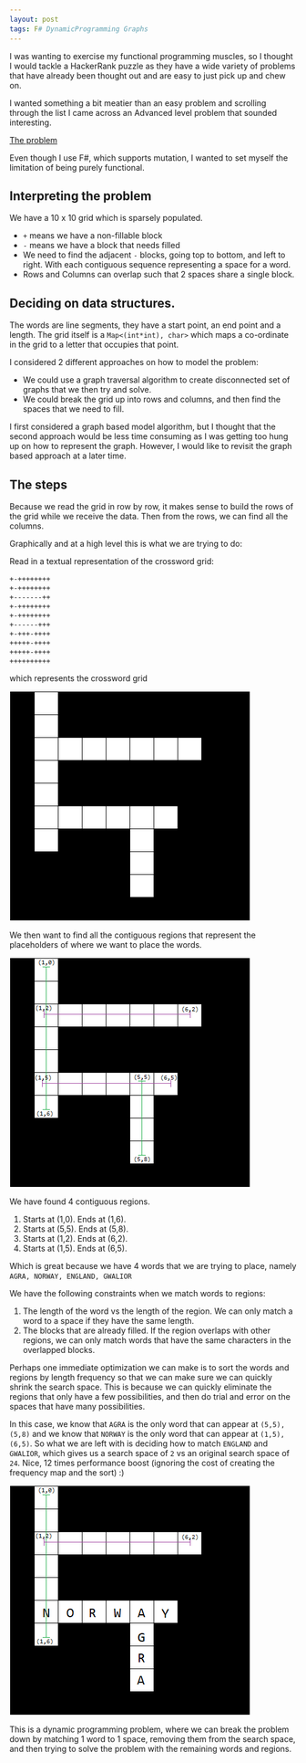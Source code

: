 ```yaml
---
layout: post
tags: F# DynamicProgramming Graphs
---
```


I was wanting to exercise my functional programming muscles, so I thought I would tackle a HackerRank puzzle as they have a wide variety of problems that have already been thought out and are easy to just pick up and chew on.

I wanted something a bit meatier than an easy problem and scrolling through the list I came across an Advanced level problem that sounded interesting.

[The problem](https://www.hackerrank.com/challenges/crosswords-101/problem)

Even though I use F#, which supports mutation, I wanted to set myself the limitation of being purely functional.

## Interpreting the problem

We have a 10 x 10 grid which is sparsely populated.
- `+` means we have a non-fillable block
- `-` means we have a block that needs filled
- We need to find the adjacent `-` blocks, going top to bottom, and left to right. With each contiguous sequence representing a space for a word.
- Rows and Columns can overlap such that 2 spaces share a single block.


## Deciding on data structures.
The words are line segments, they have a start point, an end point and a length.
The grid itself is a `Map<(int*int), char>` which maps a co-ordinate in the grid to a letter that occupies that point.

I considered 2 different approaches on how to model the problem:
 - We could use a graph traversal algorithm to create disconnected set of graphs that we then try and solve.
 - We could break the grid up into rows and columns, and then find the spaces that we need to fill.
 
I first considered a graph based model algorithm, but I thought that the second approach would be less time consuming as I was getting too hung up on how to represent the graph. However, I would like to revisit the graph based approach at a later time.

## The steps
Because we read the grid in row by row, it makes sense to build the rows of the grid while we receive the data.
Then from the rows, we can find all the columns.

Graphically and at a high level this is what we are trying to do:

Read in a textual representation of the crossword grid:
```
+-++++++++
+-++++++++
+-------++
+-++++++++
+-++++++++
+------+++
+-+++-++++
+++++-++++
+++++-++++
++++++++++
```

which represents the crossword grid 

![Blank crossword](/assets/images/posts/2020-05-29/EmptyCrossWord.png)

We then want to find all the contiguous regions that represent the placeholders of where we want to place the words.

![Find Rows and Columns](/assets/images/posts/2020-05-29/ColumnsAndRowsIdentified.png)

We have found 4 contiguous regions.
1. Starts at (1,0). Ends at (1,6).
1. Starts at (5,5). Ends at (5,8).
1. Starts at (1,2). Ends at (6,2).
1. Starts at (1,5). Ends at (6,5).

Which is great because we have 4 words that we are trying to place, namely `AGRA, NORWAY, ENGLAND, GWALIOR`

We have the following constraints when we match words to regions:
1. The length of the word vs the length of the region. We can only match a word to a space if they have the same length.
1. The blocks that are already filled. If the region overlaps with other regions, we can only match words that have the same characters in the overlapped blocks.

Perhaps one immediate optimization we can make is to sort the words and regions by length frequency so that we can make sure we can quickly shrink the search space. This is because we can quickly eliminate the regions that only have a few possibilities, and then do trial and error on the spaces that have many possibilities.

In this case, we know that `AGRA` is the only word that can appear at `(5,5), (5,8)` and we know that `NORWAY` is the only word that can appear at `(1,5), (6,5)`.
So what we are left with is deciding how to match `ENGLAND` and `GWALIOR`, which gives us a search space of `2` vs an original search space of `24`. Nice, 12 times performance boost (ignoring the cost of creating the frequency map and the sort) :)

![Match Exact Matches](/assets/images/posts/2020-05-29/PartiallyFilled.png)



This is a dynamic programming problem, where we can break the problem down by matching 1 word to 1 space, removing them from the search space, and then trying to solve the problem with the remaining words and regions.
